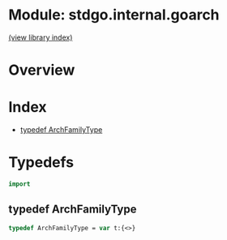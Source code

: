 # Module: stdgo.internal.goarch


[(view library index)](../../stdgo.md)


# Overview


 


# Index


- [typedef ArchFamilyType](<#typedef-archfamilytype>)

# Typedefs


```haxe
import
```


## typedef ArchFamilyType


```haxe
typedef ArchFamilyType = var t:{<>}
```


 


